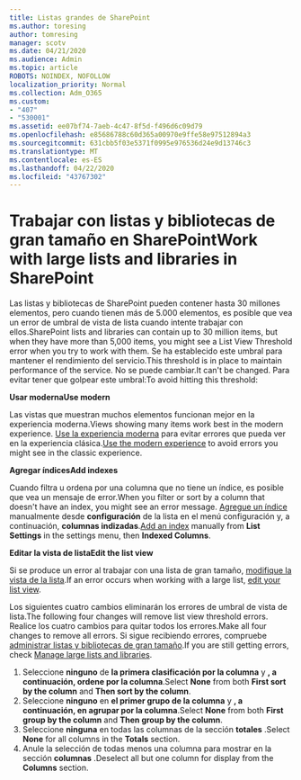 ```yaml
---
title: Listas grandes de SharePoint
ms.author: toresing
author: tomresing
manager: scotv
ms.date: 04/21/2020
ms.audience: Admin
ms.topic: article
ROBOTS: NOINDEX, NOFOLLOW
localization_priority: Normal
ms.collection: Adm_O365
ms.custom:
- "407"
- "530001"
ms.assetid: ee07bf74-7aeb-4c47-8f5d-f496d6c09d79
ms.openlocfilehash: e85686788c60d365a00970e9ffe58e97512894a3
ms.sourcegitcommit: 631cbb5f03e5371f0995e976536d24e9d13746c3
ms.translationtype: MT
ms.contentlocale: es-ES
ms.lasthandoff: 04/22/2020
ms.locfileid: "43767302"
---
```

# <a name="work-with-large-lists-and-libraries-in-sharepoint"></a><span data-ttu-id="d9ef2-102">Trabajar con listas y bibliotecas de gran tamaño en SharePoint</span><span class="sxs-lookup"><span data-stu-id="d9ef2-102">Work with large lists and libraries in SharePoint</span></span>

<span data-ttu-id="d9ef2-103">Las listas y bibliotecas de SharePoint pueden contener hasta 30 millones elementos, pero cuando tienen más de 5.000 elementos, es posible que vea un error de umbral de vista de lista cuando intente trabajar con ellos.</span><span class="sxs-lookup"><span data-stu-id="d9ef2-103">SharePoint lists and libraries can contain up to 30 million items, but when they have more than 5,000 items, you might see a List View Threshold error when you try to work with them.</span></span> <span data-ttu-id="d9ef2-104">Se ha establecido este umbral para mantener el rendimiento del servicio.</span><span class="sxs-lookup"><span data-stu-id="d9ef2-104">This threshold is in place to maintain performance of the service.</span></span> <span data-ttu-id="d9ef2-105">No se puede cambiar.</span><span class="sxs-lookup"><span data-stu-id="d9ef2-105">It can't be changed.</span></span> <span data-ttu-id="d9ef2-106">Para evitar tener que golpear este umbral:</span><span class="sxs-lookup"><span data-stu-id="d9ef2-106">To avoid hitting this threshold:</span></span>

<span data-ttu-id="d9ef2-107">**Usar moderna**</span><span class="sxs-lookup"><span data-stu-id="d9ef2-107">**Use modern**</span></span>

<span data-ttu-id="d9ef2-108">Las vistas que muestran muchos elementos funcionan mejor en la experiencia moderna.</span><span class="sxs-lookup"><span data-stu-id="d9ef2-108">Views showing many items work best in the modern experience.</span></span> <span data-ttu-id="d9ef2-109">[Use la experiencia moderna](https://support.office.com/article/66dac24b-4177-4775-bf50-3d267318caa9) para evitar errores que pueda ver en la experiencia clásica.</span><span class="sxs-lookup"><span data-stu-id="d9ef2-109">[Use the modern experience](https://support.office.com/article/66dac24b-4177-4775-bf50-3d267318caa9) to avoid errors you might see in the classic experience.</span></span>

<span data-ttu-id="d9ef2-110">**Agregar índices**</span><span class="sxs-lookup"><span data-stu-id="d9ef2-110">**Add indexes**</span></span>

<span data-ttu-id="d9ef2-111">Cuando filtra u ordena por una columna que no tiene un índice, es posible que vea un mensaje de error.</span><span class="sxs-lookup"><span data-stu-id="d9ef2-111">When you filter or sort by a column that doesn't have an index, you might see an error message.</span></span> <span data-ttu-id="d9ef2-112">[Agregue un índice](https://support.office.com/article/f3f00554-b7dc-44d1-a2ed-d477eac463b0) manualmente desde **configuración** de la lista en el menú configuración y, a continuación, **columnas indizadas**.</span><span class="sxs-lookup"><span data-stu-id="d9ef2-112">[Add an index](https://support.office.com/article/f3f00554-b7dc-44d1-a2ed-d477eac463b0) manually from **List Settings** in the settings menu, then **Indexed Columns**.</span></span>

<span data-ttu-id="d9ef2-113">**Editar la vista de lista**</span><span class="sxs-lookup"><span data-stu-id="d9ef2-113">**Edit the list view**</span></span>

<span data-ttu-id="d9ef2-114">Si se produce un error al trabajar con una lista de gran tamaño, [modifique la vista de la lista](https://support.office.com/article/15916903-e79a-423f-b4e2-02d37e1ff372).</span><span class="sxs-lookup"><span data-stu-id="d9ef2-114">If an error occurs when working with a large list, [edit your list view](https://support.office.com/article/15916903-e79a-423f-b4e2-02d37e1ff372).</span></span>

<span data-ttu-id="d9ef2-115">Los siguientes cuatro cambios eliminarán los errores de umbral de vista de lista.</span><span class="sxs-lookup"><span data-stu-id="d9ef2-115">The following four changes will remove list view threshold errors.</span></span> <span data-ttu-id="d9ef2-116">Realice los cuatro cambios para quitar todos los errores.</span><span class="sxs-lookup"><span data-stu-id="d9ef2-116">Make all four changes to remove all errors.</span></span> <span data-ttu-id="d9ef2-117">Si sigue recibiendo errores, compruebe [administrar listas y bibliotecas de gran tamaño](https://support.office.com/article/B8588DAE-9387-48C2-9248-C24122F07C59).</span><span class="sxs-lookup"><span data-stu-id="d9ef2-117">If you are still getting errors, check [Manage large lists and libraries](https://support.office.com/article/B8588DAE-9387-48C2-9248-C24122F07C59).</span></span>

1. <span data-ttu-id="d9ef2-118">Seleccione **ninguno** de **la primera clasificación por la columna** y **, a continuación, ordene por la columna**.</span><span class="sxs-lookup"><span data-stu-id="d9ef2-118">Select **None** from both **First sort by the column** and **Then sort by the column**.</span></span>
2. <span data-ttu-id="d9ef2-119">Seleccione **ninguno** en **el primer grupo de la columna** y **, a continuación, en agrupar por la columna**.</span><span class="sxs-lookup"><span data-stu-id="d9ef2-119">Select **None** from both **First group by the column** and **Then group by the column**.</span></span>
3. <span data-ttu-id="d9ef2-120">Seleccione **ninguna** en todas las columnas de la sección **totales** .</span><span class="sxs-lookup"><span data-stu-id="d9ef2-120">Select **None** for all columns in the **Totals** section.</span></span>
4. <span data-ttu-id="d9ef2-121">Anule la selección de todas menos una columna para mostrar en la sección **columnas** .</span><span class="sxs-lookup"><span data-stu-id="d9ef2-121">Deselect all but one column for display from the **Columns** section.</span></span>

